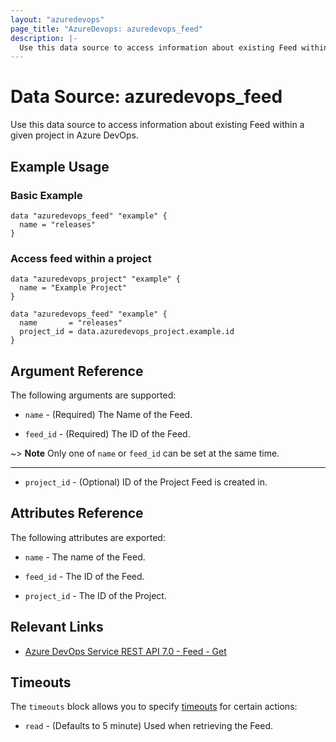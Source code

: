 ```yaml
---
layout: "azuredevops"
page_title: "AzureDevops: azuredevops_feed"
description: |-
  Use this data source to access information about existing Feed within a given project in Azure DevOps.
---
```


# Data Source: azuredevops_feed

Use this data source to access information about existing Feed within a given project in Azure DevOps.

## Example Usage

### Basic Example
```hcl
data "azuredevops_feed" "example" {
  name = "releases"
}
```

### Access feed within a project
```hcl
data "azuredevops_project" "example" {
  name = "Example Project"
}

data "azuredevops_feed" "example" {
  name       = "releases"
  project_id = data.azuredevops_project.example.id
}
```


## Argument Reference

The following arguments are supported:

* `name` - (Required) The Name of the Feed.

* `feed_id` - (Required) The ID of the Feed.

~> **Note** Only one of `name` or `feed_id` can be set at the same time.

---

* `project_id` - (Optional) ID of the Project Feed is created in.

## Attributes Reference

The following attributes are exported:

* `name` - The name of the Feed.

* `feed_id` - The ID of the Feed.

* `project_id` - The ID of the Project.

## Relevant Links

- [Azure DevOps Service REST API 7.0 - Feed - Get](https://learn.microsoft.com/en-us/rest/api/azure/devops/artifacts/feed-management/get-feed?view=azure-devops-rest-7.0)

## Timeouts

The `timeouts` block allows you to specify [timeouts](https://developer.hashicorp.com/terraform/language/resources/syntax#operation-timeouts) for certain actions:

* `read` - (Defaults to 5 minute) Used when retrieving the Feed.
